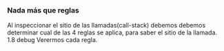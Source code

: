 ### Nada más que reglas
Al inspeccionar el sitio de las llamadas(call-stack) debemos debemos determinar cual de las 4 reglas se aplica, para saber el sitio de la llamada. 1.8 debug
Verermos cada regla.